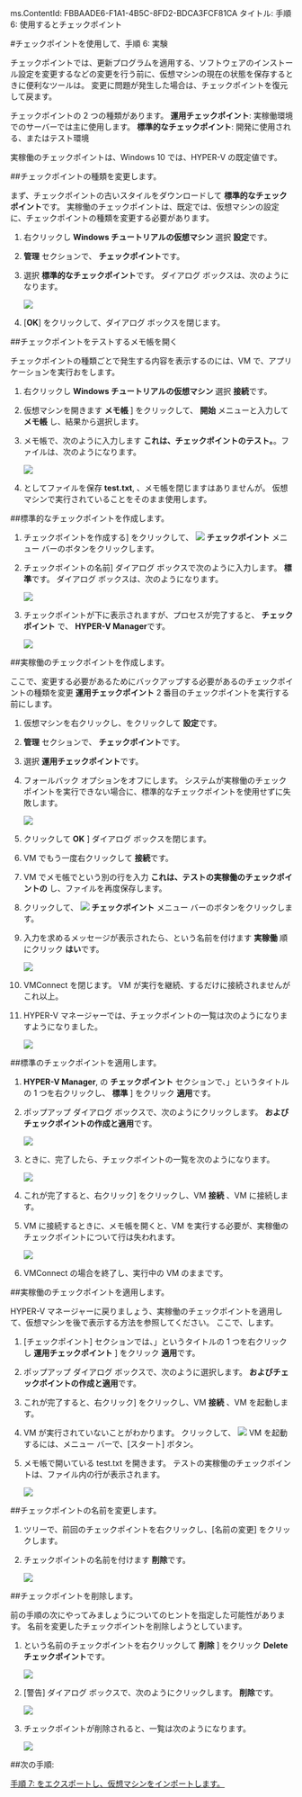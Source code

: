 ms.ContentId: FBBAADE6-F1A1-4B5C-8FD2-BDCA3FCF81CA
タイトル: 手順 6: 使用するとチェックポイント

#チェックポイントを使用して、手順 6: 実験

チェックポイントでは、更新プログラムを適用する、ソフトウェアのインストール設定を変更するなどの変更を行う前に、仮想マシンの現在の状態を保存するときに便利なツールは。
変更に問題が発生した場合は、チェックポイントを復元して戻ます。



チェックポイントの 2 つの種類があります。
**運用チェックポイント**: 実稼働環境でのサーバーでは主に使用します。
**標準的なチェックポイント**: 開発に使用される、またはテスト環境


実稼働のチェックポイントは、Windows 10 では、HYPER-V の既定値です。


##チェックポイントの種類を変更します。

まず、チェックポイントの古いスタイルをダウンロードして **標準的なチェックポイント**です。
実稼働のチェックポイントは、既定では、仮想マシンの設定に、チェックポイントの種類を変更する必要があります。

1. 右クリックし **Windows チュートリアルの仮想マシン** 選択 **設定**です。
2.  **管理** セクションで、 **チェックポイント**です。
3. 選択 **標準的なチェックポイント**です。
    ダイアログ ボックスは、次のようになります。
    
    ![](media/standard1.png)
4.  [**OK**] をクリックして、ダイアログ ボックスを閉じます。

##チェックポイントをテストするメモ帳を開く

チェックポイントの種類ごとで発生する内容を表示するのには、VM で、アプリケーションを実行おをします。

1. 右クリックし **Windows チュートリアルの仮想マシン** 選択 **接続**です。
2. 仮想マシンを開きます **メモ帳** ] をクリックして、 **開始** メニューと入力して **メモ帳** し、結果から選択します。
    
3. メモ帳で、次のように入力します **これは、チェックポイントのテスト。**。ファイルは、次のようになります。
    
    ![](media/standard_notepad.png)
4. としてファイルを保存 **test.txt**, 、メモ帳を閉じますはありませんが。
    仮想マシンで実行されていることをそのまま使用します。

##標準的なチェックポイントを作成します。

1. チェックポイントを作成する] をクリックして、 ![](media/checkpoint_button.png) **チェックポイント** メニュー バーのボタンをクリックします。
    
2. チェックポイントの名前] ダイアログ ボックスで次のように入力します。 **標準**です。
    ダイアログ ボックスは、次のようになります。
    
    ![](media/save_standard.png)
    
3. チェックポイントが下に表示されますが、プロセスが完了すると、 **チェックポイント** で、 **HYPER-V Manager**です。
    
    ![](media/standard_complete.png)
    

##実稼働のチェックポイントを作成します。

ここで、変更する必要があるためにバックアップする必要があるのチェックポイントの種類を変更 **運用チェックポイント** 2 番目のチェックポイントを実行する前にします。

1.  仮想マシンを右クリックし、をクリックして **設定**です。
2.   **管理** セクションで、 **チェックポイント**です。
3.  選択 **運用チェックポイント**です。
4.  フォールバック オプションをオフにします。
    システムが実稼働のチェックポイントを実行できない場合に、標準的なチェックポイントを使用せずに失敗します。
    
    ![](media/production.png)
5.  クリックして **OK** ] ダイアログ ボックスを閉じます。
6.  VM でもう一度右クリックして **接続**です。
7.  VM でメモ帳でという別の行を入力 **これは、テストの実稼働のチェックポイントの** し、ファイルを再度保存します。
8.  クリックして、 ![](media/checkpoint_button.png) **チェックポイント** メニュー バーのボタンをクリックします。
9.  入力を求めるメッセージが表示されたら、という名前を付けます **実稼働** 順にクリック **はい**です。
    
    ![](media/production_CheckpointName.png)
    
10. VMConnect を閉じます。
    VM が実行を継続、するだけに接続されませんがこれ以上。
11. HYPER-V マネージャーでは、チェックポイントの一覧は次のようになりますようになりました。
    
    ![](media/production_complete.png)



##標準のチェックポイントを適用します。

1.   **HYPER-V Manager**, の **チェックポイント** セクションで、」というタイトルの 1 つを右クリックし、 **標準** ] をクリック **適用**です。
2.  ポップアップ ダイアログ ボックスで、次のようにクリックします。 **およびチェックポイントの作成と適用**です。
    

    ![](media/apply_standard.png)
3. ときに、完了したら、チェックポイントの一覧を次のようになります。
    
    ![](media/standard_applied.png)
4. これが完了すると、右クリック] をクリックし、VM **接続** 、VM に接続します。
    
5. VM に接続するときに、メモ帳を開くと、VM を実行する必要が、実稼働のチェックポイントについて行は失われます。
    
    ![](media/standard_applied_notepad.png)
6. VMConnect の場合を終了し、実行中の VM のままです。


##実稼働のチェックポイントを適用します。

HYPER-V マネージャーに戻りましょう、実稼働のチェックポイントを適用して、仮想マシンを後で表示する方法を参照してください。 ここで、します。

1.  [チェックポイント] セクションでは、」というタイトルの 1 つを右クリックし **運用チェックポイント** ] をクリック **適用**です。
2.  ポップアップ ダイアログ ボックスで、次のように選択します。 **およびチェックポイントの作成と適用**です。
    
3. これが完了すると、右クリック] をクリックし、VM **接続** 、VM を起動します。
    
4. VM が実行されていないことがわかります。
    クリックして、 ![](media/start.png) VM を起動するには、メニュー バーで、[スタート] ボタン。
5. メモ帳で開いている test.txt を開きます。
    テストの実稼働のチェックポイントは、ファイル内の行が表示されます。
    
    ![](media/production_notepad.png)


##チェックポイントの名前を変更します。

1. ツリーで、前回のチェックポイントを右クリックし、[名前の変更] をクリックします。
2. チェックポイントの名前を付けます **削除**です。
    
    ![](media/delete_me.png)

##チェックポイントを削除します。

前の手順の次にやってみましょうについてのヒントを指定した可能性があります。
名前を変更したチェックポイントを削除しようとしています。

1. という名前のチェックポイントを右クリックして **削除** ] をクリック **Delete チェックポイント**です。
    

    ![](media/delete_checkpoint.png)
2. [警告] ダイアログ ボックスで、次のようにクリックします。 **削除**です。
    

    ![](media/delete_warn.png)
3. チェックポイントが削除されると、一覧は次のようになります。
    
    ![](media/after_delete.png)


##次の手順:

[手順 7: をエクスポートし、仮想マシンをインポートします。](walkthrough_export_import.md)







